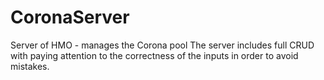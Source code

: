 # CoronaServer
Server of HMO - manages the Corona pool
The server includes full CRUD with paying attention to the correctness of the inputs in order to avoid mistakes.